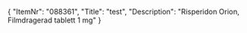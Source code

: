 {
  "ItemNr": "088361",
  "Title": "test",
  "Description": "Risperidon Orion, Filmdragerad tablett 1 mg"
}